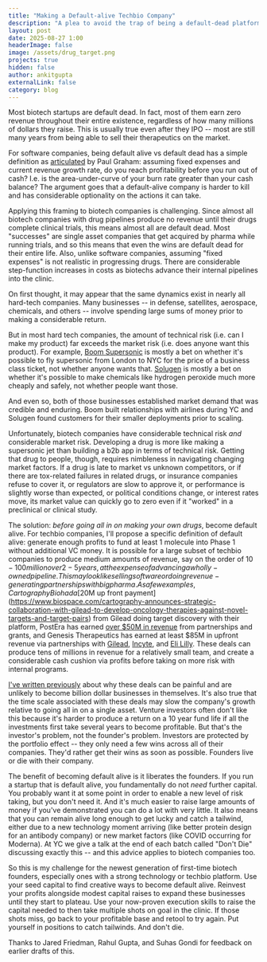 ```yaml
---
title: "Making a Default-alive Techbio Company"
description: "A plea to avoid the trap of being a default-dead platform biotech"
layout: post
date: 2025-08-27 1:00
headerImage: false
image: /assets/drug_target.png
projects: true
hidden: false 
author: ankitgupta
externalLink: false
category: blog
---
```


Most biotech startups are default dead. In fact, most of them earn zero revenue throughout their entire existence, regardless of how many millions of dollars they raise. This is usually true even after they IPO -- most are still many years from being able to sell their therapeutics on the market. 

For software companies, being default alive vs default dead has a simple definition as [articulated](https://paulgraham.com/aord.html) by Paul Graham: assuming fixed expenses and current revenue growth rate, do you reach profitability before you run out of cash? I.e. is the area-under-curve of your burn rate greater than your cash balance? The argument goes that a default-alive company is harder to kill and has considerable optionality on the actions it can take. 

Applying this framing to biotech companies is challenging. Since almost all biotech companies with drug pipelines produce no revenue until their drugs complete clinical trials, this means almost all are default dead. Most "successes" are single asset companies that get acquired by pharma while running trials, and so this means that even the wins are default dead for their entire life. Also, unlike software companies, assuming "fixed expenses" is not realistic in progressing drugs. There are considerable step-function increases in costs as biotechs advance their internal pipelines into the clinic. 

On first thought, it may appear that the same dynamics exist in nearly all hard-tech companies. Many businesses -- in defense, satellites, aerospace, chemicals, and others -- involve spending large sums of money prior to making a considerable return. 

But in most hard tech companies, the amount of technical risk (i.e. can I make my product) far exceeds the market risk (i.e. does anyone want this product). For example, [Boom Supersonic](https://boomsupersonic.com/) is mostly a bet on whether it's possible to fly supersonic from London to NYC for the price of a business class ticket, not whether anyone wants that. [Solugen](https://solugen.com/) is mostly a bet on whether it's possible to make chemicals like hydrogen peroxide much more cheaply and safely, not whether people want those. 

And even so, both of those businesses established market demand that was credible and enduring. Boom built relationships with airlines during YC and Solugen found customers for their smaller deployments prior to scaling. 

Unfortunately, biotech companies have considerable technical risk *and* considerable market risk. Developing a drug is more like making a supersonic jet than building a b2b app in terms of technical risk. Getting that drug to people, though, requires nimbleness in navigating changing market factors. If a drug is late to market vs unknown competitors, or if there are tox-related failures in related drugs, or insurance companies refuse to cover it, or regulators are slow to approve it, or performance is slightly worse than expected, or political conditions change, or interest rates move, its market value can quickly go to zero even if it "worked" in a preclinical or clinical study. 

The solution: *before going all in on making your own drugs*, become default alive. For techbio companies, I'll propose a specific definition of default alive: generate enough profits to fund at least 1 molecule into Phase 1 without additional VC money. It is possible for a large subset of techbio companies to produce medium amounts of revenue, say on the order of $10-100 million over 2-5 years, at the expense of advancing a wholly-owned pipeline. This may look like selling software or doing revenue-generating partnerships with big pharma. As a few examples, Cartography Bio had a [$20M up front payment](https://www.biospace.com/cartography-announces-strategic-collaboration-with-gilead-to-develop-oncology-therapies-against-novel-targets-and-target-pairs) from Gilead doing target discovery with their platform, PostEra has earned [over $50M in revenue](https://endpts.com/pfizer-extends-ai-drug-discovery-pact-with-postera-adding-adcs-to-deal/) from partnerships and grants, and Genesis Therapeutics has earned at least $85M in upfront revenue via partnerships with [Gilead](https://www.gilead.com/news/news-details/2024/gilead-and-genesis-therapeutics-announce-strategic-collaboration-to-discover-and-develop-novel-therapies), [Incyte](https://investor.incyte.com/news-releases/news-release-details/incyte-and-genesis-therapeutics-announce-strategic-ai-focused), and [Eli Lilly](https://endpoints.news/genentech-partnered-genesis-therapeutics-inks-newest-ai-discovery-deal-with-eli-lilly/). These deals can produce tens of millions in revenue for a relatively small team, and create a considerable cash cushion via profits before taking on more risk with internal programs. 

[I've written previously](https://ankitg.me/blog/2025/01/06/unfair-coins.html) about why these deals can be painful and are unlikely to become billion dollar businesses in themselves. It's also true that the time scale associated with these deals may slow the company's growth relative to going all in on a single asset. Venture investors often don't like this because it's harder to produce a return on a 10 year fund life if all the investments first take several years to become profitable. But that's the investor's problem, not the founder's problem. Investors are protected by the portfolio effect -- they only need a few wins across all of their companies. They'd rather get their wins as soon as possible. Founders live or die with their company.

The benefit of becoming default alive is it liberates the founders. If you run a startup that is default alive, you fundamentally do not *need* further capital. You probably want it at some point in order to enable a new level of risk taking, but you don't need it. And it's much easier to raise large amounts of money if you've demonstrated you can do a lot with very little. It also means that you can remain alive long enough to get lucky and catch a tailwind, either due to a new technology moment arriving (like better protein design for an antibody company) or new market factors (like COVID occurring for Moderna). At YC we give a talk at the end of each batch called "Don't Die" discussing exactly this -- and this advice applies to biotech companies too.

So this is my challenge for the newest generation of first-time biotech founders, especially ones with a strong technology or techbio platform. Use your seed capital to find creative ways to become default alive. Reinvest your profits alongside modest capital raises to expand these businesses until they start to plateau. Use your now-proven execution skills to raise the capital needed to then take multiple shots on goal in the clinic. If those shots miss, go back to your profitable base and retool to try again. Put yourself in positions to catch tailwinds. And don't die. 

Thanks to Jared Friedman, Rahul Gupta, and Suhas Gondi for feedback on earlier drafts of this.


